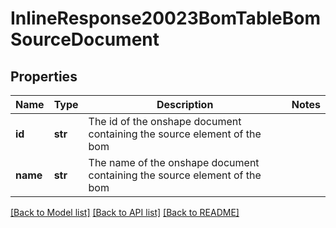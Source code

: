 # InlineResponse20023BomTableBomSourceDocument

## Properties
Name | Type | Description | Notes
------------ | ------------- | ------------- | -------------
**id** | **str** | The id of the onshape document containing the             source element of the bom | 
**name** | **str** | The name of the onshape document containing the             source element of the bom | 

[[Back to Model list]](../README.md#documentation-for-models) [[Back to API list]](../README.md#documentation-for-api-endpoints) [[Back to README]](../README.md)


